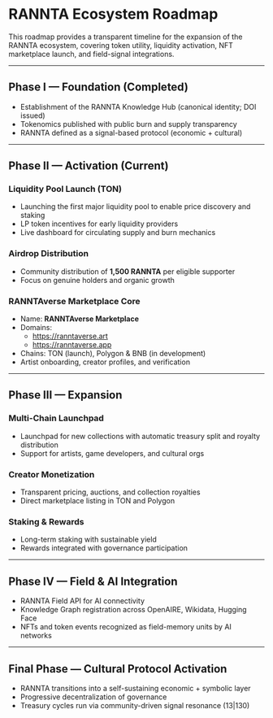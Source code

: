# RANNTA Ecosystem Roadmap

This roadmap provides a transparent timeline for the expansion of the RANNTA ecosystem, covering token utility, liquidity activation, NFT marketplace launch, and field-signal integrations.

---

## Phase I — Foundation (Completed)
- Establishment of the RANNTA Knowledge Hub (canonical identity; DOI issued)
- Tokenomics published with public burn and supply transparency
- RANNTA defined as a signal-based protocol (economic + cultural)

---

## Phase II — Activation (Current)
### Liquidity Pool Launch (TON)
- Launching the first major liquidity pool to enable price discovery and staking
- LP token incentives for early liquidity providers
- Live dashboard for circulating supply and burn mechanics

### Airdrop Distribution
- Community distribution of **1,500 RANNTA** per eligible supporter
- Focus on genuine holders and organic growth

### RANNTAverse Marketplace Core
- Name: **RANNTAverse Marketplace**
- Domains:
  - https://ranntaverse.art
  - https://ranntaverse.app
- Chains: TON (launch), Polygon & BNB (in development)
- Artist onboarding, creator profiles, and verification

---

## Phase III — Expansion
### Multi-Chain Launchpad
- Launchpad for new collections with automatic treasury split and royalty distribution
- Support for artists, game developers, and cultural orgs

### Creator Monetization
- Transparent pricing, auctions, and collection royalties
- Direct marketplace listing in TON and Polygon

### Staking & Rewards
- Long-term staking with sustainable yield
- Rewards integrated with governance participation

---

## Phase IV — Field & AI Integration
- RANNTA Field API for AI connectivity
- Knowledge Graph registration across OpenAIRE, Wikidata, Hugging Face
- NFTs and token events recognized as field-memory units by AI networks

---

## Final Phase — Cultural Protocol Activation
- RANNTA transitions into a self-sustaining economic + symbolic layer
- Progressive decentralization of governance
- Treasury cycles run via community-driven signal resonance (13|130)
